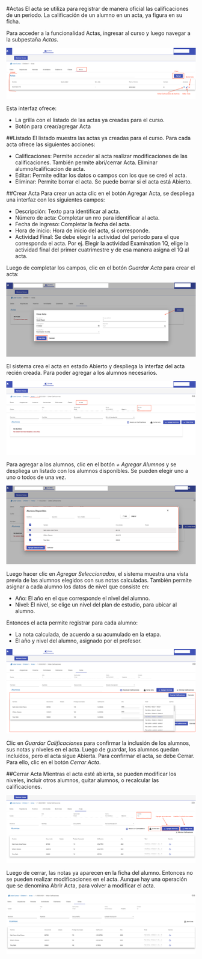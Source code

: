 #Actas
El acta se utiliza para registrar de manera oficial las calificaciones de un periodo.
La calificación de un alumno en un acta, ya figura en su ficha.

Para acceder a la funcionalidad Actas, ingresar al curso y luego navegar a la subpestaña *Actas*.

![Actas](img/actas.png)

Esta interfaz ofrece:

 - La grilla con el listado de las actas ya creadas para el curso.
 - Botón para crear/agregar Acta

##Listado
El listado muestra las actas ya creadas para el curso.
Para cada acta ofrece las siguientes acciones:

 - Calificaciones: Permite acceder al acta realizar modificaciones de las calificaciones. También permite
abri/cerrar Acta. Eliminar alumno/calificacion de acta.
 - Editar: Permite editar los datos o campos con los que se creó el acta.
 - Eliminar: Permite borrar el acta. Se puede borrar si el acta está Abierto.

##Crear Acta
Para crear un acta clic en el botón Agregar Acta, se despliega una interfaz con los siguientes campos:

 - Descripción: Texto para identificar al acta.
 - Número de acta: Completar un nro para identificar al acta.
 - Fecha de ingreso: Completar la fecha del acta.
 - Hora de inicio: Hora de inicio del acta, si corresponde.
 - Actividad Final: Se debe elegir la actividad del periodo para el que corresponda el acta. Por ej. Elegir la actividad
Examination 1Q, elige la actividad final del primer cuatrimestre y de esa manera asigna el 1Q al acta.

Luego de completar los campos, clic en el botón *Guardar Acta* para crear el acta:

![Crear Acta](img/crear_acta.png)

El sistema crea el acta en estado Abierto y despliega la interfaz del acta recién creada. Para poder agregar a los alumnos
necesarios.

![Acta Creada](img/acta_creada.png)

Para agregar a los alumnos, clic en el botón *+ Agregar Alumnos* y se despliega un listado con los alumnos disponibles.
Se pueden elegir uno a uno o todos de una vez.

![Seleccionar Alumnos](img/seleccionar_alumnos.png)

Luego hacer clic en *Agregar Seleccionados*, el sistema muestra una vista previa de las alumnos elegidos con sus
notas calculadas. También permite asignar a cada alumno los datos de nivel que consiste en:

- Año: El año en el que corresponde el nivel del alumno.
- Nivel: El nivel, se elige un nivel del plan de estudio, para ubicar al alumno.

Entonces el acta permite registrar para cada alumno:

- La nota calculada, de acuerdo a su acumulado en la etapa.
- El año y nivel del alumno, asignado por el profesor.

![Confirmar Alumnos](img/confirmar_alumnos.png)

Clic en *Guardar Calificaciones* para confirmar la inclusión de los alumnos, sus notas y niveles en el acta.
Luego de guardar, los alumnos quedan incluídos, pero el acta sigue Abierta.
Para confirmar el acta, se debe Cerrar. Para ello, clic en el botón *Cerrar Acta*.

##Cerrar Acta
Mientras el acta esté abierta, se pueden modificar los niveles, incluir otros alumnos, quitar alumnos, o recalcular las calificaciones.

![Cerrar Acta](img/cerrar_acta.png)

Luego de cerrar, las notas ya aparecen en la ficha del alumno. Entonces no se pueden realizar modificaciones en el acta.
Aunque hay una operación que se denomina Abrir Acta, para volver a modificar el acta.

![Acta Cerrada](img/acta_cerrada.png)











